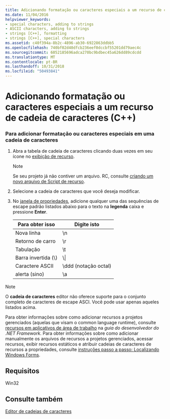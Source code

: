 ```yaml
---
title: Adicionando formatação ou caracteres especiais a um recurso de cadeia de caracteres (C++)
ms.date: 11/04/2016
helpviewer_keywords:
- special characters, adding to strings
- ASCII characters, adding to strings
- strings [C++], formatting
- strings [C++], special characters
ms.assetid: c40f394a-8b2c-4896-ab30-6922863ddbb5
ms.openlocfilehash: 740bf02d40dfcb236eef0dccbf55201dd79aec4c
ms.sourcegitcommit: 6052185696adca270bc9bdbec45a626dd89cdcdd
ms.translationtype: MT
ms.contentlocale: pt-BR
ms.lasthandoff: 10/31/2018
ms.locfileid: "50493841"
---
```

# <a name="adding-formatting-or-special-characters-to-a-string-resource-c"></a>Adicionando formatação ou caracteres especiais a um recurso de cadeia de caracteres (C++)

### <a name="to-add-formatting-or-special-characters-to-a-string"></a>Para adicionar formatação ou caracteres especiais em uma cadeia de caracteres

1. Abra a tabela de cadeia de caracteres clicando duas vezes em seu ícone no [exibição de recurso](../windows/resource-view-window.md).

   > [!NOTE]
   > Se seu projeto já não contiver um arquivo. RC, consulte [criando um novo arquivo de Script de recurso](../windows/how-to-create-a-resource-script-file.md).

2. Selecione a cadeia de caracteres que você deseja modificar.

3. No [janela de propriedades](/visualstudio/ide/reference/properties-window), adicione qualquer uma das sequências de escape padrão listados abaixo para o texto na **legenda** caixa e pressione **Enter**.

   |Para obter isso|Digite isto|
   |-----------------|---------------|
   |Nova linha|\n|
   |Retorno de carro|\r|
   |Tabulação|\t|
   |Barra invertida (\\)|\\\|
   |Caractere ASCII|\ddd (notação octal)|
   |alerta (sino)|\a|

> [!NOTE]
> O **cadeia de caracteres** editor não oferece suporte para o conjunto completo de caracteres de escape ASCI. Você pode usar apenas aqueles listados acima.

Para obter informações sobre como adicionar recursos a projetos gerenciados (aquelas que visam o common language runtime), consulte [recursos em aplicativos de área de trabalho](/dotnet/framework/resources/index) na *guia do desenvolvedor do .NET Framework*. Para obter informações sobre como adicionar manualmente os arquivos de recursos a projetos gerenciados, acessar recursos, exibir recursos estáticos e atribuir cadeias de caracteres de recursos a propriedades, consulte [instruções passo a passo: Localizando Windows Forms](/previous-versions/visualstudio/visual-studio-2010/y99d1cd3).

## <a name="requirements"></a>Requisitos

Win32

## <a name="see-also"></a>Consulte também

[Editor de cadeias de caracteres](../windows/string-editor.md)